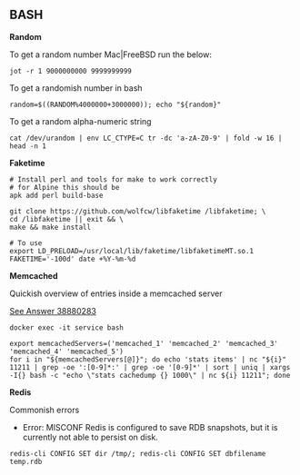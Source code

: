 ## BASH

**Random**

To get a random number Mac|FreeBSD run the below:
```shell
jot -r 1 9000000000 9999999999
```
To get a randomish number in bash
```shell
random=$((RANDOM%4000000+3000000)); echo "${random}"
```
To get a random alpha-numeric string
```shell
cat /dev/urandom | env LC_CTYPE=C tr -dc 'a-zA-Z0-9' | fold -w 16 | head -n 1
```

**Faketime**
```shell
# Install perl and tools for make to work correctly
# for Alpine this should be
apk add perl build-base

git clone https://github.com/wolfcw/libfaketime /libfaketime; \
cd /libfaketime || exit && \
make && make install

# To use
export LD_PRELOAD=/usr/local/lib/faketime/libfaketimeMT.so.1
FAKETIME='-100d' date +%Y-%m-%d
```

**Memcached**

Quickish overview of entries inside a memcached server

[See Answer 38880283](https://stackoverflow.com/a/38880283)
```shell
docker exec -it service bash

export memcachedServers=('memcached_1' 'memcached_2' 'memcached_3' 'memcached_4' 'memcached_5')
for i in "${memcachedServers[@]}"; do echo 'stats items' | nc "${i}" 11211 | grep -oe ':[0-9]*:' | grep -oe '[0-9]*' | sort | uniq | xargs -I{} bash -c "echo \"stats cachedump {} 1000\" | nc ${i} 11211"; done
```

**Redis**

Commonish errors
- Error: MISCONF Redis is configured to save RDB snapshots, but it is currently not able to persist on disk.

```shell
redis-cli CONFIG SET dir /tmp/; redis-cli CONFIG SET dbfilename temp.rdb
```
